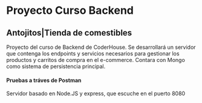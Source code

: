 # Proyecto Curso Backend
## **Antojitos|Tienda de comestibles**

Proyecto del curso de Backend de CoderHouse. Se desarrollará un servidor que contenga los endpoints y servicios necesarios para gestionar los productos y carritos de compra en el e-commerce.
Contara con Mongo como sistema de persistencia principal.


#### **Pruebas a tráves de Postman**
Servidor basado en Node.JS y express, que escuche en el puerto 8080 





